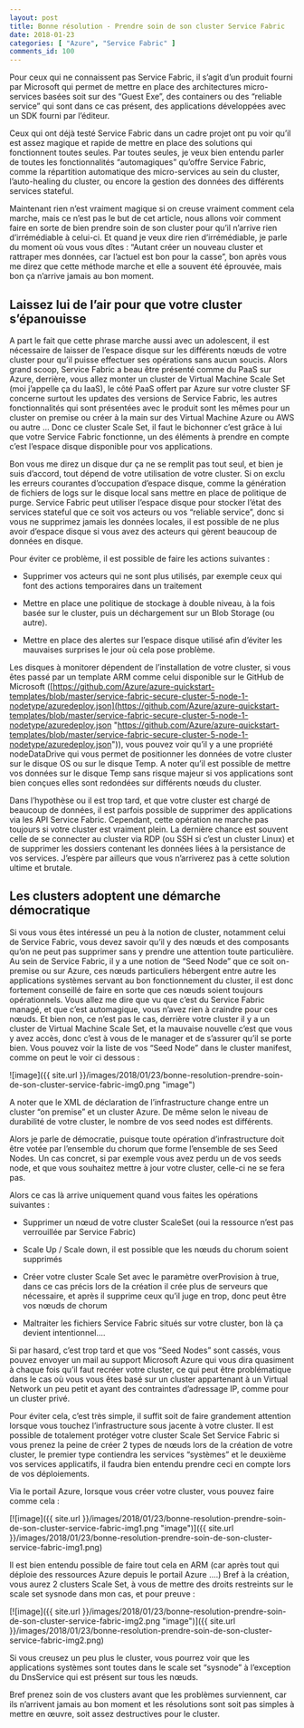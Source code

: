 ```yaml
---
layout: post
title: Bonne résolution - Prendre soin de son cluster Service Fabric
date: 2018-01-23
categories: [ "Azure", "Service Fabric" ]
comments_id: 100 
---
```


Pour ceux qui ne connaissent pas Service Fabric, il s’agit d’un produit fourni par Microsoft qui permet de mettre en place des architectures micro-services basées soit sur des “Guest Exe”, des containers ou des “reliable service” qui sont dans ce cas présent, des applications développées avec un SDK fourni par l’éditeur.

Ceux qui ont déjà testé Service Fabric dans un cadre projet ont pu voir qu’il est assez magique et rapide de mettre en place des solutions qui fonctionnent toutes seules. Par toutes seules, je veux bien entendu parler de toutes les fonctionnalités “automagiques” qu’offre Service Fabric, comme la répartition automatique des micro-services au sein du cluster, l’auto-healing du cluster, ou encore la gestion des données des différents services stateful.

Maintenant rien n’est vraiment magique si on creuse vraiment comment cela marche, mais ce n’est pas le but de cet article, nous allons voir comment faire en sorte de bien prendre soin de son cluster pour qu’il n’arrive rien d’irrémédiable à celui-ci. Et quand je veux dire rien d’irrémédiable, je parle du moment où vous vous dîtes : “Autant créer un nouveau cluster et rattraper mes données, car l’actuel est bon pour la casse”, bon après vous me direz que cette méthode marche et elle a souvent été éprouvée, mais bon ça n’arrive jamais au bon moment.

## Laissez lui de l’air pour que votre cluster s’épanouisse

A part le fait que cette phrase marche aussi avec un adolescent, il est nécessaire de laisser de l’espace disque sur les différents nœuds de votre cluster pour qu’il puisse effectuer ses opérations sans aucun soucis. Alors grand scoop, Service Fabric a beau être présenté comme du PaaS sur Azure, derrière, vous allez monter un cluster de Virtual Machine Scale Set (moi j’appelle ça du IaaS), le côté PaaS offert par Azure sur votre cluster SF concerne surtout les updates des versions de Service Fabric, les autres fonctionnalités qui sont présentées avec le produit sont les mêmes pour un cluster on premise ou créer à la main sur des Virtual Machine Azure ou AWS ou autre ... Donc ce cluster Scale Set, il faut le bichonner c’est grâce à lui que votre Service Fabric fonctionne, un des éléments à prendre en compte c’est l’espace disque disponible pour vos applications.

Bon vous me direz un disque dur ça ne se remplit pas tout seul, et bien je suis d’accord, tout dépend de votre utilisation de votre cluster. Si on exclu les erreurs courantes d’occupation d’espace disque, comme la génération de fichiers de logs sur le disque local sans mettre en place de politique de purge. Service Fabric peut utiliser l’espace disque pour stocker l’état des services stateful que ce soit vos acteurs ou vos “reliable service”, donc si vous ne supprimez jamais les données locales, il est possible de ne plus avoir d’espace disque si vous avez des acteurs qui gèrent beaucoup de données en disque.

Pour éviter ce problème, il est possible de faire les actions suivantes :

* Supprimer vos acteurs qui ne sont plus utilisés, par exemple ceux qui font des actions temporaires dans un traitement

* Mettre en place une politique de stockage à double niveau, à la fois basée sur le cluster, puis un déchargement sur un Blob Storage (ou autre).

* Mettre en place des alertes sur l’espace disque utilisé afin d’éviter les mauvaises surprises le jour où cela pose problème.

Les disques à monitorer dépendent de l’installation de votre cluster, si vous êtes passé par un template ARM comme celui disponible sur le GitHub de Microsoft ([https://github.com/Azure/azure-quickstart-templates/blob/master/service-fabric-secure-cluster-5-node-1-nodetype/azuredeploy.json](https://github.com/Azure/azure-quickstart-templates/blob/master/service-fabric-secure-cluster-5-node-1-nodetype/azuredeploy.json "https://github.com/Azure/azure-quickstart-templates/blob/master/service-fabric-secure-cluster-5-node-1-nodetype/azuredeploy.json")), vous pouvez voir qu’il y a une propriété nodeDataDrive qui vous permet de positionner les données de votre cluster sur le disque OS ou sur le disque Temp. A noter qu’il est possible de mettre vos données sur le disque Temp sans risque majeur si vos applications sont bien conçues elles sont redondées sur différents nœuds du cluster.

Dans l’hypothèse ou il est trop tard, et que votre cluster est chargé de beaucoup de données, il est parfois possible de supprimer des applications via les API Service Fabric. Cependant, cette opération ne marche pas toujours si votre cluster est vraiment plein. La dernière chance est souvent celle de se connecter au cluster via RDP (ou SSH si c’est un cluster Linux) et de supprimer les dossiers contenant les données liées à la persistance de vos services. J’espère par ailleurs que vous n’arriverez pas à cette solution ultime et brutale.

## Les clusters adoptent une démarche démocratique

Si vous vous êtes intéressé un peu à la notion de cluster, notamment celui de Service Fabric, vous devez savoir qu’il y des nœuds et des composants qu’on ne peut pas supprimer sans y prendre une attention toute particulière. Au sein de Service Fabric, il y a une notion de “Seed Node” que ce soit on-premise ou sur Azure, ces nœuds particuliers hébergent entre autre les applications systèmes servant au bon fonctionnement du cluster, il est donc fortement conseillé de faire en sorte que ces nœuds soient toujours opérationnels. Vous allez me dire que vu que c’est du Service Fabric managé, et que c’est automagique, vous n’avez rien à craindre pour ces nœuds. Et bien non, ce n’est pas le cas, derrière votre cluster il y a un cluster de Virtual Machine Scale Set, et la mauvaise nouvelle c’est que vous y avez accès, donc c’est à vous de le manager et de s’assurer qu’il se porte bien. Vous pouvez voir la liste de vos “Seed Node” dans le cluster manifest, comme on peut le voir ci dessous :

![image]({{ site.url }}/images/2018/01/23/bonne-resolution-prendre-soin-de-son-cluster-service-fabric-img0.png "image")

A noter que le XML de déclaration de l’infrastructure change entre un cluster “on premise” et un cluster Azure. De même selon le niveau de durabilité de votre cluster, le nombre de vos seed nodes est différents.

Alors je parle de démocratie, puisque toute opération d’infrastructure doit être votée par l’ensemble du chorum que forme l’ensemble de ses Seed Nodes. Un cas concret, si par exemple vous avez perdu un de vos seeds node, et que vous souhaitez mettre à jour votre cluster, celle-ci ne se fera pas.

Alors ce cas là arrive uniquement quand vous faites les opérations suivantes :

* Supprimer un nœud de votre cluster ScaleSet (oui la ressource n’est pas verrouillée par Service Fabric)

* Scale Up / Scale down, il est possible que les nœuds du chorum soient supprimés

* Créer votre cluster Scale Set avec le paramètre overProvision à true, dans ce cas précis lors de la création il crée plus de serveurs que nécessaire, et après il supprime ceux qu’il juge en trop, donc peut être vos nœuds de chorum

* Maltraiter les fichiers Service Fabric situés sur votre cluster, bon là ça devient intentionnel....

Si par hasard, c’est trop tard et que vos “Seed Nodes” sont cassés, vous pouvez envoyer un mail au support Microsoft Azure qui vous dira quasiment à chaque fois qu’il faut recréer votre cluster, ce qui peut être problématique dans le cas où vous vous êtes basé sur un cluster appartenant à un Virtual Network un peu petit et ayant des contraintes d’adressage IP, comme pour un cluster privé.

Pour éviter cela, c’est très simple, il suffit soit de faire grandement attention lorsque vous touchez l’infrastructure sous jacente à votre cluster. Il est possible de totalement protéger votre cluster Scale Set Service Fabric si vous prenez la peine de créer 2 types de nœuds lors de la création de votre cluster, le premier type contiendra les services “systèmes” et le deuxième vos services applicatifs, il faudra bien entendu prendre ceci en compte lors de vos déploiements.

Via le portail Azure, lorsque vous créer votre cluster, vous pouvez faire comme cela :

[![image]({{ site.url }}/images/2018/01/23/bonne-resolution-prendre-soin-de-son-cluster-service-fabric-img1.png "image")]({{ site.url }}/images/2018/01/23/bonne-resolution-prendre-soin-de-son-cluster-service-fabric-img1.png)

Il est bien entendu possible de faire tout cela en ARM (car après tout qui déploie des ressources Azure depuis le portail Azure ....) Bref à la création, vous aurez 2 clusters Scale Set, à vous de mettre des droits restreints sur le scale set sysnode dans mon cas, et pour preuve :

[![image]({{ site.url }}/images/2018/01/23/bonne-resolution-prendre-soin-de-son-cluster-service-fabric-img2.png "image")]({{ site.url }}/images/2018/01/23/bonne-resolution-prendre-soin-de-son-cluster-service-fabric-img2.png)

Si vous creusez un peu plus le cluster, vous pourrez voir que les applications systèmes sont toutes dans le scale set “sysnode” à l’exception du DnsService qui est présent sur tous les nœuds.

Bref prenez soin de vos clusters avant que les problèmes surviennent, car ils n’arrivent jamais au bon moment et les résolutions sont soit pas simples à mettre en œuvre, soit assez destructives pour le cluster.
